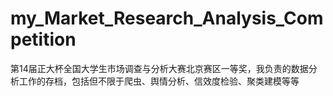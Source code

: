 # my_Market_Research_Analysis_Competition
第14届正大杯全国大学生市场调查与分析大赛北京赛区一等奖，我负责的数据分析工作的存档，包括但不限于爬虫、舆情分析、信效度检验、聚类建模等等
